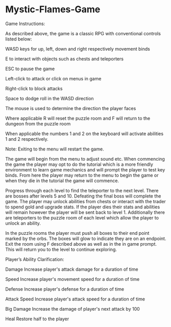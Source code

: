 # Mystic-Flames-Game

Game Instructions:

As described above, the game is a classic RPG with conventional controls listed below:

WASD keys for up, left, down and right respectively movement binds

E to interact with objects such as chests and teleporters

ESC to pause the game

Left-click to attack or click on menus in game

Right-click to block attacks

Space to dodge roll in the WASD direction

The mouse is used to determine the direction the player faces

Where applicable R will reset the puzzle room and F will return to the dungeon from the puzzle room

When applicable the numbers 1 and 2 on the keyboard will activate abilities 1 and 2 respectively.

Note: Exiting to the menu will restart the game.

The game will begin from the menu to adjust sound etc. When commencing the game the player may opt to do the tutorial which is a more friendly environment to learn game mechanics and will prompt the player to test key binds. From here the player may return to the menu to begin the game or when they die in the tutorial the game will commence.

Progress through each level to find the teleporter to the next level. There are bosses after levels 5 and 10. Defeating the final boss will complete the game. The player may unlock abilities from chests or interact with the trader to spend gold and upgrade stats. If the player dies their stats and abilities will remain however the player will be sent back to level 1. Additionally there are teleporters to the puzzle room of each level which allow the player to unlock an ability.

In the puzzle rooms the player must push all boxes to their end point marked by the orbs. The boxes will glow to indicate they are on an endpoint. Exit the room using F described above as well as in the in game prompt. This will return you to the level to continue exploring.

Player’s Ability Clarification:

Damage Increase player's attack damage for a duration of time

Speed Increase player's movement speed for a duration of time

Defense Increase player's defense for a duration of time

Attack Speed Increase player's attack speed for a duration of time

Big Damage Increase the damage of player's next attack by 100

Heal Restore half to the player
